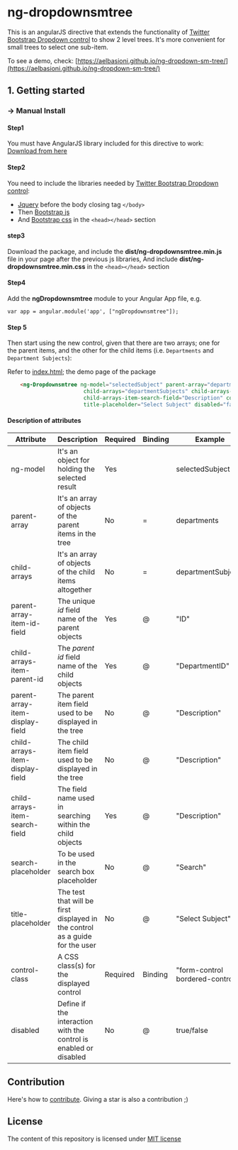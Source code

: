 # ng-dropdownsmtree

This is an angularJS directive that extends the functionality of [Twitter Bootstrap Dropdown control](https://getbootstrap.com/docs/3.3/components/#dropdowns) to show 2 level trees. It's more convenient for small trees to select one sub-item.

To see a demo, check: [https://aelbasioni.github.io/ng-dropdown-sm-tree/](https://aelbasioni.github.io/ng-dropdown-sm-tree/)

## 1. Getting started

### → Manual Install

#### Step1

You must have AngularJS library included for this directive to work: [Download from here](https://angularjs.org/)

#### Step2

You need to include the libraries needed by [Twitter Bootstrap Dropdown control](https://getbootstrap.com/docs/3.3/components/#dropdowns):

- [Jquery](https://developers.google.com/speed/libraries/#jquery)
before the body closing tag `</body>`
- Then [Bootstrap js](http://getbootstrap.com/docs/3.3/getting-started/#download)
- And [Bootstrap css](http://getbootstrap.com/docs/3.3/getting-started/#download) in the `<head></head>` section

#### step3

Download the package, and include the **dist/ng-dropdownsmtree.min.js** file in your page after the previous js libraries, And include **dist/ng-dropdownsmtree.min.css** in the `<head></head>` section

#### Step4

Add the **ngDropdownsmtree** module to your Angular App file, e.g.
```
var app = angular.module('app', ["ngDropdownsmtree"]);
```

#### Step 5

Then start using the new control, given that there are two arrays; one for the parent items, and the other for the child items (i.e. `Departments` and `Department Subjects`):

Refer to [index.html](https://github.com/aelbasioni/ng-dropdown-sm-tree/blob/master/index.html); the demo page of the package

```html
    <ng-Dropdownsmtree ng-model="selectedSubject" parent-array="departments" parent-array-item-id-field="ID" parent-array-item-display-field="Description"
                        child-arrays="departmentSubjects" child-arrays-item-parent-id="DepartmentID" child-arrays-item-display-field="Description"
                        child-arrays-item-search-field="Description" control-class="form-control bordered-control" search-placeholder="Search"
                        title-placeholder="Select Subject" disabled="false"></ng-Dropdownsmtree>


```

#### Description of attributes


| Attribute | Description |Required | Binding | Example |
|-----------| ------------|---------|---------|---------|
| ng-model | It's an object for holding the selected result |Yes |  | selectedSubject |
| parent-array | It's an array of objects of the parent items in the tree |No | = | departments |
| child-arrays | It's an array of objects of the child items altogether |No | = | departmentSubjects |
| parent-array-item-id-field | The unique _id_ field name of the parent objects |Yes | @ | "ID" |
| child-arrays-item-parent-id | The _parent id_ field name of the child objects |Yes | @ | "DepartmentID" |
| parent-array-item-display-field | The parent item field used to be displayed in the tree | No | @ | "Description" |
| child-arrays-item-display-field | The child item field used to be displayed in the tree | No | @ | "Description" |
| child-arrays-item-search-field | The field name used in searching within the child objects |Yes | @ | "Description" |
| search-placeholder | To be used in the search box placeholder |No | @ | "Search" |
| title-placeholder | The test that will be first displayed in the control as a guide for the user |No | @ | "Select Subject" |
| control-class | A CSS class(s) for the displayed control |Required | Binding | "form-control bordered-control" |
| disabled | Define if the interaction with the control is enabled or disabled |No | @ | true/false |


## Contribution

Here's how to [contribute](https://github.com/aelbasioni/ng-dropdown-sm-tree/blob/master/CONTRIBUTING.md). Giving a star is also a contribution ;)

## License

The content of this repository is licensed under [MIT license](https://github.com/aelbasioni/ng-dropdown-sm-tree/blob/master/LICENSE.md)


